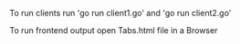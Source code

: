 To run clients run 'go run client1.go' and 'go run client2.go'

To run frontend output open Tabs.html file in a Browser